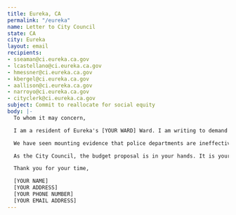 ```yaml
---
title: Eureka, CA
permalink: "/eureka"
name: Letter to City Council
state: CA
city: Eureka
layout: email
recipients:
- sseaman@ci.eureka.ca.gov
- lcastellano@ci.eureka.ca.gov
- hmessner@ci.eureka.ca.gov
- kbergel@ci.eureka.ca.gov
- aallison@ci.eureka.ca.gov
- narroyo@ci.eureka.ca.gov
- cityclerk@ci.eureka.ca.gov
subject: Commit to reallocate for social equity
body: |-
  To whom it may concern,

  I am a resident of Eureka's [YOUR WARD] Ward. I am writing to demand that the City Council adopt a budget strategy that prioritizes community well-being and redirects funding away from the police in the next budget evaluation period.

  We have seen mounting evidence that police departments are ineffective institutions that marginalize minority communities and put citizens at risk of injury and death, yet the police budget accounts for 46% of our general fund (see this article). I ask that you redirect the majority of the $14.2M allotted for crime prevention toward community programs that provide citizens with basic human needs, like affordable healthcare and housing. We don’t need a militarized police force. We need to create a space in which more mental health service providers, social workers, victim/survivor advocates, religious leaders, neighbors, and friends - all of the people who really make up our community - can look out for one another. This is of course a long transition process, but real, actionable change starts with reallocating funding and investing in inclusive and diverse support strategies for our community.

  As the City Council, the budget proposal is in your hands. It is your duty to represent your constituents. I am urging you to completely revise the budget for the 2020-2021 fiscal year. We can be a beacon for other cities to follow if only we have the courage to change.

  Thank you for your time,

  [YOUR NAME]
  [YOUR ADDRESS]
  [YOUR PHONE NUMBER]
  [YOUR EMAIL ADDRESS]
---
```


